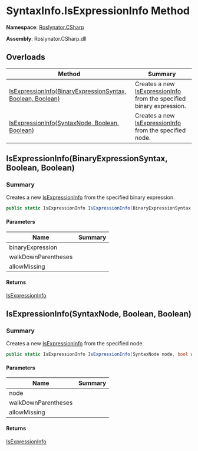 # SyntaxInfo\.IsExpressionInfo Method

**Namespace**: [Roslynator.CSharp](../../README.md)

**Assembly**: Roslynator\.CSharp\.dll

## Overloads

| Method | Summary |
| ------ | ------- |
| [IsExpressionInfo(BinaryExpressionSyntax, Boolean, Boolean)](#Roslynator_CSharp_SyntaxInfo_IsExpressionInfo_Microsoft_CodeAnalysis_CSharp_Syntax_BinaryExpressionSyntax_System_Boolean_System_Boolean_) | Creates a new [IsExpressionInfo](../../Syntax/IsExpressionInfo/README.md) from the specified binary expression\. |
| [IsExpressionInfo(SyntaxNode, Boolean, Boolean)](#Roslynator_CSharp_SyntaxInfo_IsExpressionInfo_Microsoft_CodeAnalysis_SyntaxNode_System_Boolean_System_Boolean_) | Creates a new [IsExpressionInfo](../../Syntax/IsExpressionInfo/README.md) from the specified node\. |

## IsExpressionInfo\(BinaryExpressionSyntax, Boolean, Boolean\)<a name="Roslynator_CSharp_SyntaxInfo_IsExpressionInfo_Microsoft_CodeAnalysis_SyntaxNode_System_Boolean_System_Boolean_"></a>

### Summary

Creates a new [IsExpressionInfo](../../Syntax/IsExpressionInfo/README.md) from the specified binary expression\.

```csharp
public static IsExpressionInfo IsExpressionInfo(BinaryExpressionSyntax binaryExpression, bool walkDownParentheses = true, bool allowMissing = false)
```

#### Parameters

| Name | Summary |
| ---- | ------- |
| binaryExpression | |
| walkDownParentheses | |
| allowMissing | |

#### Returns

[IsExpressionInfo](../../Syntax/IsExpressionInfo/README.md)

## IsExpressionInfo\(SyntaxNode, Boolean, Boolean\)<a name="Roslynator_CSharp_SyntaxInfo_IsExpressionInfo_Microsoft_CodeAnalysis_SyntaxNode_System_Boolean_System_Boolean_"></a>

### Summary

Creates a new [IsExpressionInfo](../../Syntax/IsExpressionInfo/README.md) from the specified node\.

```csharp
public static IsExpressionInfo IsExpressionInfo(SyntaxNode node, bool walkDownParentheses = true, bool allowMissing = false)
```

#### Parameters

| Name | Summary |
| ---- | ------- |
| node | |
| walkDownParentheses | |
| allowMissing | |

#### Returns

[IsExpressionInfo](../../Syntax/IsExpressionInfo/README.md)

